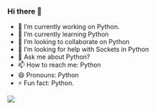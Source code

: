 ### Hi there 👋


- 🔭 I’m currently working on Python.
- 🌱 I’m currently learning Python
- 👯 I’m looking to collaborate on Python
- 🤔 I’m looking for help with Sockets in Python
- 💬 Ask me about Python?
- 📫 How to reach me: Python
- 😄 Pronouns: Python
- ⚡ Fun fact: Python.  
<img align="center" src="https://github-readme-stats.vercel.app/api/?username=NaYrA-IaR&show_icons=true&theme=graywhite" />

<!---
### You can find me on , 
[<img align="left" alt="Aryan | LinkedIn" height="22px" src="./social-logo/LinkedIn.png" />][linkedin]
[<img align="left" alt="Aryan | Twitter" height="22px" src="./social-logo/Twitter.png" />][twitter]
[linkedin]: https://www.linkedin.com/in/aryan-rai/
[twitter]: https://twitter.com/Aryan_i_am
-->
